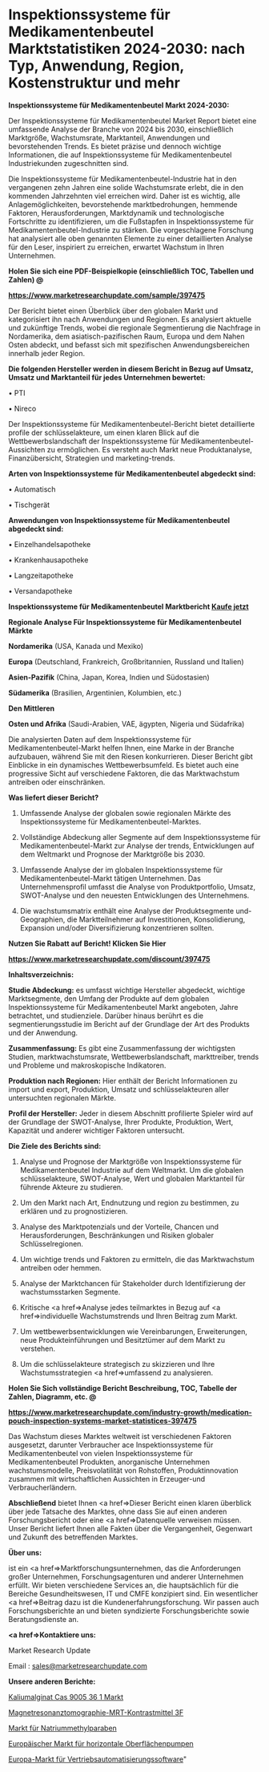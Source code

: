 # Inspektionssysteme für Medikamentenbeutel Marktstatistiken 2024-2030: nach Typ, Anwendung, Region, Kostenstruktur und mehr

<strong>Inspektionssysteme für Medikamentenbeutel Markt 2024-2030:</strong>

Der Inspektionssysteme für Medikamentenbeutel Market Report bietet eine umfassende Analyse der Branche von 2024 bis 2030, einschließlich Marktgröße, Wachstumsrate, Marktanteil, Anwendungen und bevorstehenden Trends. Es bietet präzise und dennoch wichtige Informationen, die auf Inspektionssysteme für Medikamentenbeutel Industriekunden zugeschnitten sind.

Die Inspektionssysteme für Medikamentenbeutel-Industrie hat in den vergangenen zehn Jahren eine solide Wachstumsrate erlebt, die in den kommenden Jahrzehnten viel erreichen wird. Daher ist es wichtig, alle Anlagemöglichkeiten, bevorstehende marktbedrohungen, hemmende Faktoren, Herausforderungen, Marktdynamik und technologische Fortschritte zu identifizieren, um die Fußstapfen in Inspektionssysteme für Medikamentenbeutel-Industrie zu stärken. Die vorgeschlagene Forschung hat analysiert alle oben genannten Elemente zu einer detaillierten Analyse für den Leser, inspiriert zu erreichen, erwartet Wachstum in Ihren Unternehmen.



<strong>Holen Sie sich eine PDF-Beispielkopie (einschließlich TOC, Tabellen und Zahlen) @
</strong>

<strong><a href=https://www.marketresearchupdate.com/sample/397475>

<strong>https://www.marketresearchupdate.com/sample/397475</u></font></a></strong></strong>

Der Bericht bietet einen Überblick über den globalen Markt und kategorisiert ihn nach Anwendungen und Regionen. Es analysiert aktuelle und zukünftige Trends, wobei die regionale Segmentierung die Nachfrage in Nordamerika, dem asiatisch-pazifischen Raum, Europa und dem Nahen Osten abdeckt, und befasst sich mit spezifischen Anwendungsbereichen innerhalb jeder Region.



<strong>Die folgenden Hersteller werden in diesem Bericht in Bezug auf Umsatz, Umsatz und Marktanteil für jedes Unternehmen bewertet:</strong>

• PTI

• Nireco

Der Inspektionssysteme für Medikamentenbeutel-Bericht bietet detaillierte profile der schlüsselakteure, um einen klaren Blick auf die Wettbewerbslandschaft der Inspektionssysteme für Medikamentenbeutel-Aussichten zu ermöglichen. Es versteht auch Markt neue Produktanalyse, Finanzübersicht, Strategien und marketing-trends.



<strong>Arten von Inspektionssysteme für Medikamentenbeutel abgedeckt sind:</strong>

• Automatisch

• Tischgerät



<strong>Anwendungen von Inspektionssysteme für Medikamentenbeutel abgedeckt sind:</strong>

• Einzelhandelsapotheke

• Krankenhausapotheke

• Langzeitapotheke

• Versandapotheke



<strong>Inspektionssysteme für Medikamentenbeutel Marktbericht <a href=https://www.marketresearchupdate.com/buynow/397475>Kaufe jetzt</a></strong>



<strong>Regionale Analyse Für Inspektionssysteme für Medikamentenbeutel Märkte</strong>



<strong>Nordamerika</strong> (USA, Kanada und Mexiko)



<strong>Europa</strong> (Deutschland, Frankreich, Großbritannien, Russland und Italien)



<strong>Asien-Pazifik</strong> (China, Japan, Korea, Indien und Südostasien)



<strong>Südamerika</strong> (Brasilien, Argentinien, Kolumbien, etc.)



<strong>Den Mittleren</strong> 

<strong>Osten und Afrika</strong> (Saudi-Arabien, VAE, ägypten, Nigeria und Südafrika)

Die analysierten Daten auf dem Inspektionssysteme für Medikamentenbeutel-Markt helfen Ihnen, eine Marke in der Branche aufzubauen, während Sie mit den Riesen konkurrieren. Dieser Bericht gibt Einblicke in ein dynamisches Wettbewerbsumfeld. Es bietet auch eine progressive Sicht auf verschiedene Faktoren, die das Marktwachstum antreiben oder einschränken.



<strong>Was liefert dieser Bericht?</strong>

1. Umfassende Analyse der globalen sowie regionalen Märkte des Inspektionssysteme für Medikamentenbeutel-Marktes.

2. Vollständige Abdeckung aller Segmente auf dem Inspektionssysteme für Medikamentenbeutel-Markt zur Analyse der trends, Entwicklungen auf dem Weltmarkt und Prognose der Marktgröße bis 2030.

3. Umfassende Analyse der im globalen Inspektionssysteme für Medikamentenbeutel-Markt tätigen Unternehmen. Das Unternehmensprofil umfasst die Analyse von Produktportfolio, Umsatz, SWOT-Analyse und den neuesten Entwicklungen des Unternehmens.

4. Die wachstumsmatrix enthält eine Analyse der Produktsegmente und-Geographien, die Marktteilnehmer auf Investitionen, Konsolidierung, Expansion und/oder Diversifizierung konzentrieren sollten.



<strong>Nutzen Sie Rabatt auf Bericht! Klicken Sie Hier
</strong>

<strong><a href=https://www.marketresearchupdate.com/discount/397475>https://www.marketresearchupdate.com/discount/397475</b></u></font></strong></a>



<strong>Inhaltsverzeichnis:</strong>



<strong>Studie Abdeckung:</strong> es umfasst wichtige Hersteller abgedeckt, wichtige Marktsegmente, den Umfang der Produkte auf dem globalen Inspektionssysteme für Medikamentenbeutel Markt angeboten, Jahre betrachtet, und studienziele. Darüber hinaus berührt es die segmentierungsstudie im Bericht auf der Grundlage der Art des Produkts und der Anwendung.



<strong>Zusammenfassung:</strong> Es gibt eine Zusammenfassung der wichtigsten Studien, marktwachstumsrate, Wettbewerbslandschaft, markttreiber, trends und Probleme und makroskopische Indikatoren.



<strong>Produktion nach Regionen:</strong> Hier enthält der Bericht Informationen zu import und export, Produktion, Umsatz und schlüsselakteuren aller untersuchten regionalen Märkte.



<strong>Profil der Hersteller:</strong> Jeder in diesem Abschnitt profilierte Spieler wird auf der Grundlage der SWOT-Analyse, Ihrer Produkte, Produktion, Wert, Kapazität und anderer wichtiger Faktoren untersucht.



<strong>Die Ziele des Berichts sind:</strong>

1) Analyse und Prognose der Marktgröße von Inspektionssysteme für Medikamentenbeutel Industrie auf dem Weltmarkt.
Um die globalen schlüsselakteure, SWOT-Analyse, Wert und globalen Marktanteil für führende Akteure zu studieren.

2) Um den Markt nach Art, Endnutzung und region zu bestimmen, zu erklären und zu prognostizieren.

3) Analyse des Marktpotenzials und der Vorteile, Chancen und Herausforderungen, Beschränkungen und Risiken globaler Schlüsselregionen.

4) Um wichtige trends und Faktoren zu ermitteln, die das Marktwachstum antreiben oder hemmen.

5) Analyse der Marktchancen für Stakeholder durch Identifizierung der wachstumsstarken Segmente.

6) Kritische <a href=>Analyse</a> jedes teilmarktes in Bezug auf <a href=>individuelle</a> Wachstumstrends und Ihren Beitrag zum Markt.

7) Um wettbewerbsentwicklungen wie Vereinbarungen, Erweiterungen, neue Produkteinführungen und Besitztümer auf dem Markt zu verstehen.

8) Um die schlüsselakteure strategisch zu skizzieren und Ihre Wachstumsstrategien <a href=>umfassend</a> zu analysieren.



<strong>Holen Sie Sich vollständige Bericht Beschreibung, TOC, Tabelle der Zahlen, Diagramm, etc. @ </strong>

<strong><a href=https://www.marketresearchupdate.com/industry-growth/medication-pouch-inspection-systems-market-statistices-397475>https://www.marketresearchupdate.com/industry-growth/medication-pouch-inspection-systems-market-statistices-397475</a></font></strong>

Das Wachstum dieses Marktes weltweit ist verschiedenen Faktoren ausgesetzt, darunter Verbraucher ace Inspektionssysteme für Medikamentenbeutel von vielen Inspektionssysteme für Medikamentenbeutel Produkten, anorganische Unternehmen wachstumsmodelle, Preisvolatilität von Rohstoffen, Produktinnovation zusammen mit wirtschaftlichen Aussichten in Erzeuger-und Verbraucherländern.



<strong>Abschließend</strong> bietet Ihnen <a href=>Dieser</a> Bericht einen klaren überblick über jede Tatsache des Marktes, ohne dass Sie auf einen anderen Forschungsbericht oder eine <a href=>Datenquelle</a> verweisen müssen. Unser Bericht liefert Ihnen alle Fakten über die Vergangenheit, Gegenwart und Zukunft des betreffenden Marktes.



<strong>Über uns:</strong>

 ist ein <a href=>Marktfors</a>chungsunternehmen, das die Anforderungen großer Unternehmen, Forschungsagenturen und anderer Unternehmen erfüllt. Wir bieten verschiedene Services an, die hauptsächlich für die Bereiche Gesundheitswesen, IT und CMFE konzipiert sind. Ein wesentlicher <a href=>Beitrag</a> dazu ist die Kundenerfahrungsforschung. Wir passen auch Forschungsberichte an und bieten syndizierte Forschungsberichte sowie Beratungsdienste an.



<strong><a href=>Kontaktiere uns:</a></strong>

Market Research Update

Email : sales@marketresearchupdate.com



<strong>Unsere anderen Berichte:</strong>

<a href=https://www.linkedin.com/pulse/potassium-alginate-cas-9005-36-1-market-future>Kaliumalginat Cas 9005 36 1 Markt</a>

<a href=https://www.linkedin.com/pulse/magnetic-resonance-imaging-mri-contrast-agents-3f>Magnetresonanztomographie-MRT-Kontrastmittel 3F</a>

<a href=https://www.linkedin.com/pulse/sodium-methylparaben-market-size-trends-consumption>Markt für Natriummethylparaben</a>

<a href=https://www.linkedin.com/pulse/europe-horizontal-surface-pump-market-trends-2023-updated>Europäischer Markt für horizontale Oberflächenpumpen</a>

<a href=https://www.linkedin.com/pulse/europe-sales-force-automation-software-market-33idf/>Europa-Markt für Vertriebsautomatisierungssoftware</a>"
